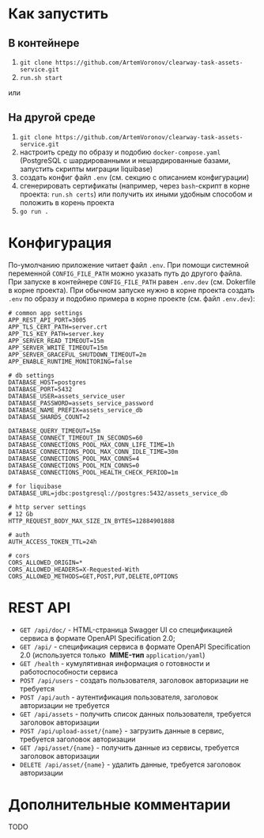 # Как запустить

## В контейнере
1. `git clone https://github.com/ArtemVoronov/clearway-task-assets-service.git`
2. `run.sh start`

или

## На другой среде
1. `git clone https://github.com/ArtemVoronov/clearway-task-assets-service.git`
2. настроить среду по образу и подобию `docker-compose.yaml` (PostgreSQL с шардированными и нешардированные базами, запустить скрипты миграции liquibase)
3. создать конфиг файл `.env` (см. секцию с описанием конфигурации)
4. сгенерировать сертификаты (например, через `bash`-скрипт в корне проекта: `run.sh certs`) или получить их иными удобным способом и положить в корень проекта
4. `go run .`

# Конфигурация

По-умолчанию приложение читает файл `.env`. При помощи системной переменной `CONFIG_FILE_PATH` можно указать путь до другого файла. При запуске в контейнере `CONFIG_FILE_PATH` равен `.env.dev` (см. Dokerfile в корне проекта). При обычном запуске нужно в корне проекта создать `.env` по образу и подобию примера в корне проекте (см. файл `.env.dev`):
```
# common app settings
APP_REST_API_PORT=3005
APP_TLS_CERT_PATH=server.crt
APP_TLS_KEY_PATH=server.key
APP_SERVER_READ_TIMEOUT=15m
APP_SERVER_WRITE_TIMEOUT=15m
APP_SERVER_GRACEFUL_SHUTDOWN_TIMEOUT=2m
APP_ENABLE_RUNTIME_MONITORING=false

# db settings
DATABASE_HOST=postgres
DATABASE_PORT=5432
DATABASE_USER=assets_service_user
DATABASE_PASSWORD=assets_service_password
DATABASE_NAME_PREFIX=assets_service_db
DATABASE_SHARDS_COUNT=2

DATABASE_QUERY_TIMEOUT=15m
DATABASE_CONNECT_TIMEOUT_IN_SECONDS=60
DATABASE_CONNECTIONS_POOL_MAX_CONN_LIFE_TIME=1h
DATABASE_CONNECTIONS_POOL_MAX_CONN_IDLE_TIME=30m
DATABASE_CONNECTIONS_POOL_MAX_CONNS=4
DATABASE_CONNECTIONS_POOL_MIN_CONNS=0
DATABASE_CONNECTIONS_POOL_HEALTH_CHECK_PERIOD=1m

# for liquibase
DATABASE_URL=jdbc:postgresql://postgres:5432/assets_service_db

# http server settings
# 12 Gb
HTTP_REQUEST_BODY_MAX_SIZE_IN_BYTES=12884901888

# auth
AUTH_ACCESS_TOKEN_TTL=24h

# cors
CORS_ALLOWED_ORIGIN=*
CORS_ALLOWED_HEADERS=X-Requested-With
CORS_ALLOWED_METHODS=GET,POST,PUT,DELETE,OPTIONS
```

# REST API

- `GET /api/doc/` - HTML-страница Swagger UI со спецификацией сервиса в формате OpenAPI Specification 2.0;
- `GET /api/` - спецификация сервиса в формате OpenAPI Specification 2.0 (используется только  **MIME-тип** `application/yaml`)
- `GET /health` - кумулятивная информация о готовности и работоспособности сервиса
- `POST /api/users` - создать пользователя, заголовок авторизации не требуется
- `POST /api/auth` - аутентификация пользователя, заголовок авторизации не требуется
- `GET /api/assets` - получить список данных пользователя, требуется заголовок авторизации
- `POST /api/upload-asset/{name}` - загрузить данные в сервис, требуется заголовок авторизации
- `GET /api/asset/{name}` - получить данные из сервисы, требуется заголовок авторизации
- `DELETE /api/asset/{name}` - удалить данные, требуется заголовок авторизации

# Дополнительные комментарии

TODO